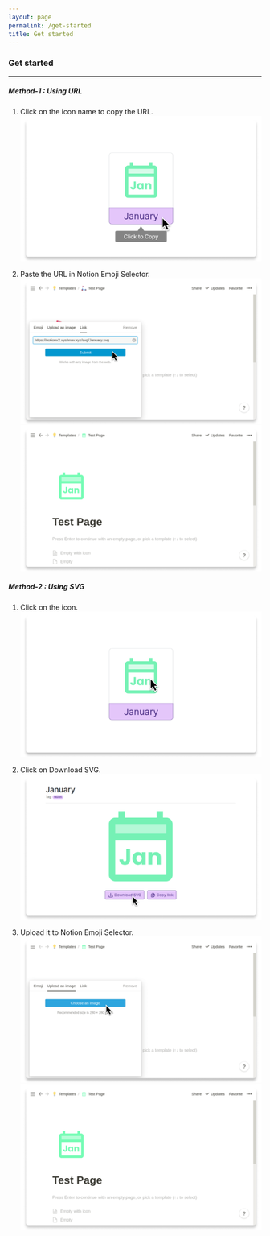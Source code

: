 ```yaml
---
layout: page
permalink: /get-started
title: Get started
---
```


### Get started
---

##### Method-1 : Using URL

1. Click on the icon name to copy the URL.
![1](/images/1.png)

2. Paste the URL in Notion Emoji Selector.
![2](/images/2.png)
![3](/images/3.png)

##### Method-2 : Using SVG

1. Click on the icon.
![4](/images/4.png)

2. Click on Download SVG.
![5](/images/5.png)

3. Upload it to Notion Emoji Selector.
![6](/images/6.png)
![7](/images/7.png)
